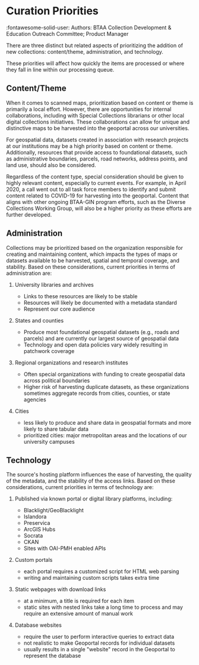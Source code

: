 # Curation Priorities

:fontawesome-solid-user: Authors: BTAA Collection Development & Education Outreach Committee; Product Manager

There are three distinct but related aspects of prioritizing the addition of new collections: content/theme, administration, and technology. 

These priorities will affect how quickly the items are processed or where they fall in line within our processing queue.


## Content/Theme

When it comes to scanned maps, prioritization based on content or theme is primarily a local effort. However, there are opportunities for internal collaborations, including with Special Collections librarians or other local digital collections initiatives. These collaborations can allow for unique and distinctive maps to be harvested into the geoportal across our universities.

For geospatial data, datasets created in association with research projects at our institutions may be a high priority based on content or theme. Additionally, resources that provide access to foundational datasets, such as administrative boundaries, parcels, road networks, address points, and land use, should also be considered.

Regardless of the content type, special consideration should be given to highly relevant content, especially to current events. For example, in April 2020, a call went out to all task force members to identify and submit content related to COVID-19 for harvesting into the geoportal. Content that aligns with other ongoing BTAA-GIN program efforts, such as the Diverse Collections Working Group, will also be a higher priority as these efforts are further developed.


## Administration

Collections may be prioritized based on the organization responsible for creating and maintaining content, which impacts the types of maps or datasets available to be harvested, spatial and temporal coverage, and stability. Based on these considerations, current priorities in terms of administration are:

1. University libraries and archives
	* Links to these resources are likely to be stable
	* Resources will likely be documented with a metadata standard
	* Represent our core audience

2. States and counties
	* Produce most foundational geospatial datasets (e.g., roads and parcels) and are currently our largest source of geospatial data
	* Technology and open data policies vary widely resulting in patchwork coverage

3. Regional organizations and research institutes
	* Often special organizations with funding to create geospatial data across political boundaries
	* Higher risk of harvesting duplicate datasets, as these organizations sometimes aggregate records from cities, counties, or state agencies

4. Cities
	* less likely to produce and share data in geospatial formats and more likely to share tabular data
	* prioritized cities: major metropolitan areas and the locations of our university campuses

## Technology

The source's hosting platform influences the ease of harvesting, the quality of the metadata, and the stability of the access links. Based on these considerations, current priorities in terms of technology are:

1. Published via known portal or digital library platforms, including:
	* Blacklight/GeoBlacklight
	* Islandora
	* Preservica
	* ArcGIS Hubs
	* Socrata
	* CKAN
	* Sites with OAI-PMH enabled APIs

2. Custom portals
	* each portal requires a customized script for HTML web parsing
	* writing and maintaining custom scripts takes extra time

3. Static webpages with download links
	* at a minimum, a title is required for each item
	* static sites with nested links take a long time to process and may require an extensive amount of manual work

4. Database websites
	* require the user to perform interactive queries to extract data
	* not realistic to make Geoportal records for individual datasets
	* usually results in a single "website" record in the Geoportal to represent the database
